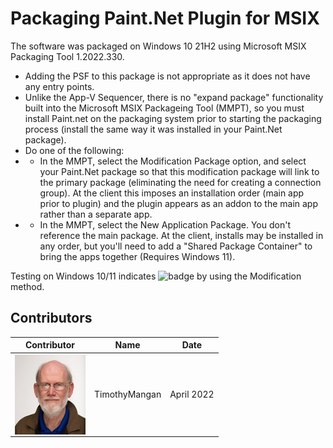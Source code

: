 # Packaging Paint.Net Plugin for MSIX

The software was packaged on Windows 10 21H2 using Microsoft MSIX Packaging Tool 1.2022.330.  
* Adding the PSF to this package is not appropriate as it does not have any entry points.
* Unlike the App-V Sequencer, there is no "expand package" functionality built into the Microsoft MSIX Packageing Tool (MMPT), so you must install Paint.net on the packaging system prior to starting the packaging process (install the same way it was installed in your Paint.Net package).
* Do one of the following:
* * In the MMPT, select the Modification Package option, and select your Paint.Net package so that this modification package will link to the primary package (eliminating the need for creating a connection group). At the client this imposes an installation order (main app prior to plugin) and the plugin appears as an addon to the main app rather than a separate app.
* * In the MMPT, select the New Application Package. You don't reference the main package. At the client, installs may be installed in any order, but you'll need to add a "Shared Package Container" to bring the apps together (Requires Windows 11).


Testing on Windows 10/11 indicates ![badge](https://img.shields.io/badge/-Full%20Fidelity-brightgreen?style=for-the-badge) by using the Modification method.  


## Contributors

| Contributor | Name | Date |
|----|----|----|
| [<img src="/media/Contributors/TimMangan.jpg" align="left" Height="128" />](/media/Contributors/TimMangan.jpg) | TimothyMangan | April 2022 |


